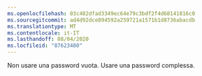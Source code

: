 ```yaml
---
ms.openlocfilehash: 03c482dfad3349ec64e79c3bdf2f4d68141816c0
ms.sourcegitcommit: ad4d92dce894592a259721a1571b1d8736abacdb
ms.translationtype: MT
ms.contentlocale: it-IT
ms.lasthandoff: 08/04/2020
ms.locfileid: "87623480"
---
```

Non usare una password vuota. Usare una password complessa.
